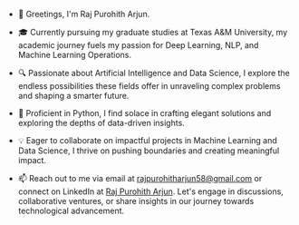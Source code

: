 
- 👋 Greetings, I'm Raj Purohith Arjun.
  
- 🎓 Currently pursuing my graduate studies at Texas A&M University, my academic journey fuels my passion for Deep Learning, NLP, and Machine Learning Operations.

- 🔍 Passionate about Artificial Intelligence and Data Science, I explore the endless possibilities these fields offer in unraveling complex problems and shaping a smarter future.
  
- 🌱 Proficient in Python, I find solace in crafting elegant solutions and exploring the depths of data-driven insights.
  
- 💡 Eager to collaborate on impactful projects in Machine Learning and Data Science, I thrive on pushing boundaries and creating meaningful impact.
  
- 📫 Reach out to me via email at rajpurohitharjun58@gmail.com or connect on LinkedIn at [Raj Purohith Arjun](https://www.linkedin.com/in/raj-purohith-arjun-20a652200/). Let's engage in discussions, collaborative ventures, or share insights in our journey towards technological advancement.



